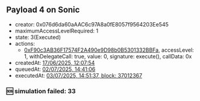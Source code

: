 ## Payload 4 on Sonic

- creator: 0x076d6da60aAAC6c97A8a0fE8057f9564203Ee545
- maximumAccessLevelRequired: 1
- state: 3(Executed)
- actions:
  - [0xF90c3AB36F17574F2A490e9D98b0B5301332BBFa](https://sonicscan.org/tx/0xF90c3AB36F17574F2A490e9D98b0B5301332BBFa), accessLevel: 1, withDelegateCall: true, value: 0, signature: execute(), callData: 0x
- createdAt: [17/06/2025, 12:07:54](https://sonicscan.org/tx/0x5f107e46d8d3dc4a3103f96e212852493bc83ee0e75a03b4f1d4ce66849e2084)
- queuedAt: [02/07/2025, 14:41:06](https://sonicscan.org/tx/0x85e9da0f92d99b0cd146494f9d674d20d01da7150e236ce58027ff67fc03bcbe)
- executedAt: [03/07/2025, 14:51:37, block: 37012367](https://sonicscan.org/tx/0x30ba03b72745dde770fbff1e945dc7c51c71e2053b1b4f544f6d25107398098b)

### :sos: simulation failed: 33
